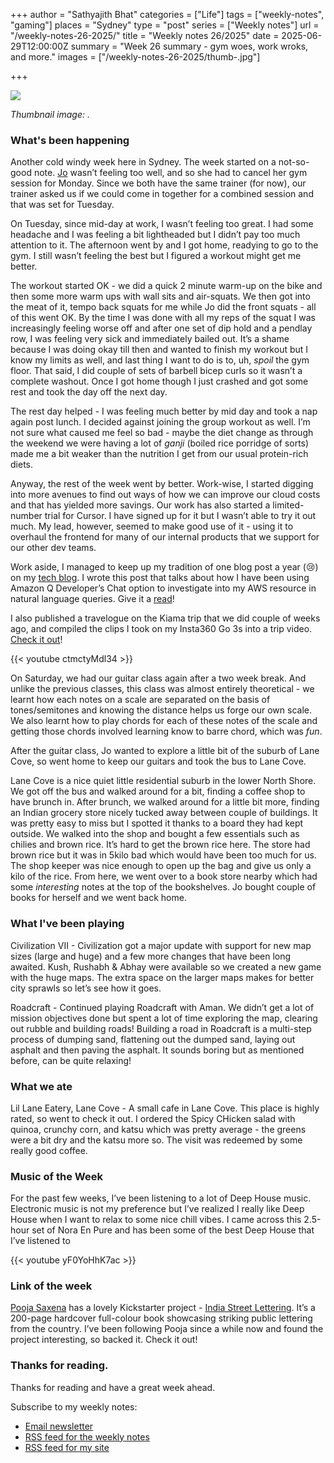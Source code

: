+++
author = "Sathyajith Bhat"
categories = ["Life"]
tags = ["weekly-notes", "gaming"]
places = "Sydney"
type = "post"
series = ["Weekly notes"]
url = "/weekly-notes-26-2025/"
title = "Weekly notes 26/2025"
date = 2025-06-29T12:00:00Z
summary = "Week 26 summary - gym woes, work wroks, and more."
images = ["/weekly-notes-26-2025/thumb-.jpg"]

+++

![](thumb-.jpg)

_Thumbnail image: ._

### What's been happening

Another cold windy week here in Sydney. The week started on a not-so-good note. [Jo](https://joshenoy.me/tag/blog/)
wasn’t feeling too well, and so she had to cancel her gym session for Monday. Since we both have the same trainer (for now), our trainer asked us if we could come in together for a combined session and that was set for Tuesday.

On Tuesday, since mid-day at work, I wasn’t feeling too great. I had some headache and I was feeling a bit lightheaded but I didn’t pay too much attention to it. The afternoon went by and I got home, readying to go to the gym. I still wasn’t feeling the best but I figured a workout might get me better. 

The workout started OK - we did a quick 2 minute warm-up on the bike and then some more warm ups with wall sits and air-squats. We then got into the meat of it, tempo back squats for me while Jo did the front squats - all of this went OK. By the time I was done with all my reps of the squat I was increasingly feeling worse off and after one set of dip hold and a pendlay row, I was feeling very sick and immediately bailed out. It’s a shame because I was doing okay till then and wanted to finish my workout but I know my limits as well, and last thing I want to do is to, uh, _spoil_ the gym floor. That said, I did couple of sets of barbell bicep curls so it wasn’t a complete washout. Once I got home though I just crashed and got some rest and took the day off the next day.

The rest day helped - I was feeling much better by mid day and took a nap again post lunch. I decided against joining the group workout as well. I’m not sure what caused me feel so bad - maybe the diet change as through the weekend we were having a lot of _ganji_ (boiled rice porridge of sorts) made me a bit weaker than the nutrition I get from our usual protein-rich diets. 

Anyway, the rest of the week went by better. Work-wise, I started digging into more avenues to find out ways of how we can improve our cloud costs and that has yielded more savings. Our work has also started a limited-number trial for Cursor. I have signed up for it but I wasn’t able to try it out much. My lead, however, seemed to make good use of it - using it to overhaul the frontend for many of our internal products that we support for our other dev teams. 

Work aside, I managed to keep up my tradition of one blog post a year (😢) on my [tech blog](https://sathyasays.com). I wrote this post that talks about how I have been using Amazon Q Developer’s Chat option to investigate into my AWS resource in natural language queries. Give it a [read](https://sathyasays.com/amazon-q-developer-chat-adhoc-querying/)!

I also published a travelogue on the Kiama trip that we did couple of weeks ago, and compiled the clips I took on my Insta360 Go 3s into a trip video. [Check it out](https://youtu.be/ctmctyMdl34)! 

{{< youtube ctmctyMdl34 >}}

On Saturday, we had our guitar class again after a two week break. And unlike the previous classes, this class was almost entirely theoretical - we learnt how each notes on a scale are separated on the basis of tones/semitones and knowing the distance helps us forge our own scale. We also learnt how to play chords for each of these notes of the scale and getting those chords involved learning know to barre chord, which was _fun_.

After the guitar class, Jo wanted to explore a little bit of the suburb of Lane Cove, so went home to keep our guitars and took the bus to Lane Cove. 

Lane Cove is a nice quiet little residential suburb in the lower North Shore. We got off the bus and walked around for a bit, finding a coffee shop to have brunch in. After brunch, we walked around for a little bit more, finding an Indian grocery store nicely tucked away between couple of buildings. It was pretty easy to miss but I spotted it thanks to a board they had kept outside. We walked into the shop and bought a few essentials such as chilies and brown rice. It’s hard to get the brown rice here. The store had brown rice but it was in 5kilo bad which would have been too much for us. The shop keeper was nice enough to open up the bag and give us only a kilo of the rice. From here, we went over to a book store nearby which had some _interesting_ notes at the top of the bookshelves. Jo bought couple of books for herself and we went back home. 


### What I've been playing

Civilization VII - Civilization got a major update with support for new map sizes (large and huge) and a few more changes that have been long awaited. Kush, Rushabh & Abhay were available so we created a new game with the huge maps. The extra space on the larger maps makes for better city sprawls so let’s see how it goes. 

Roadcraft - Continued playing Roadcraft with Aman. We didn’t get a lot of mission objectives done but spent a lot of time exploring the map, clearing out rubble and building roads! Building a road in Roadcraft is a multi-step process of dumping sand, flattening out the dumped sand, laying out asphalt and then paving the asphalt.  It sounds boring but as mentioned before, can be quite relaxing! 

### What we ate

Lil Lane Eatery, Lane Cove - A small cafe in Lane Cove. This place is highly rated, so went to check it out. I ordered the Spicy CHicken salad with quinoa, crunchy corn, and katsu which was pretty average - the greens were a bit dry and the katsu more so. The visit was redeemed by some really good coffee.

### Music of the Week

For the past few weeks, I’ve been listening to a lot of Deep House music. Electronic music is not my preference but I’ve realized I really like Deep House when I want to relax to some nice chill vibes. I came across this 2.5-hour set of Nora En Pure and has been some of the best Deep House that I’ve listened to

{{< youtube yF0YoHhK7ac >}}


### Link of the week

[Pooja Saxena](https://mastodon.social/@matratype@typo.social) has a lovely Kickstarter project - [India Street Lettering](https://www.kickstarter.com/projects/blaft/india-street-lettering-a-book). It’s a 200-page hardcover full-colour book showcasing striking public lettering from the country. I’ve been following Pooja since a while now and found the project interesting, so backed it. Check it out! 

### Thanks for reading.
Thanks for reading and have a great week ahead. 

Subscribe to my weekly notes:
- [Email newsletter](https://sathyabhat.substack.com/)
- [RSS feed for the weekly notes](https://sathyabh.at/series/weekly-notes/index.xml)
- [RSS feed for my site](https://sathyabh.at/index.xml)

